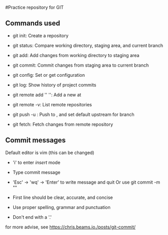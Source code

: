 #Practice repository for GIT

## Commands used

- git init: Create a repository
- git status: Compare working directory, staging area, and current branch
- git add: Add changes from working directory to staging area
- git commit: Commit changes from staging area to current branch
- git config: Set or get configuration
- git log: Show history of project commits

- git remote add '<remote>' '<url>': Add a new <remote> at <url>
- git remote -v: List remote repositories
- git push -u <remote> <branch>: Push <branch> to <remote>, and set default upstream for branch
- git fetch: Fetch changes from remote repository 
  

## Commit messages

Default editor is vim (this can be changed)
  - 'i' to enter *insert* mode
  - Type commit message
  - 'Esc' -> 'wq' -> 'Enter' to write message and quit
  Or use git commit -m "<message>"

  - First line should be clear, accurate, and concise
  - Use proper spelling, grammar and punctuation
  - Don't end with a '.'

  for more advise, see https://chris.beams.io./posts/git-commit/
